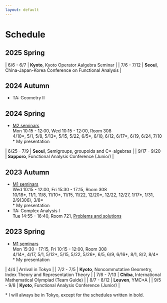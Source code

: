 ```yaml
---
layout: default
---
```


# Schedule

## 2025 Spring

| 6/6 - 6/7 | __Kyoto__, Kyoto Operator Aalgebra Seminar |
| 7/6 - 7/12 | __Seoul__, China-Japan-Korea Conference on Functional Analysis |

## 2024 Autumn
- TA: Geometry II


## 2024 Spring
- [M2 seminars](https://www.ms.u-tokyo.ac.jp/~yasuyuki/sem2024s.htm)<br>
	Mon 10:15 - 12:00,
	Wed 10:15 - 12:00,
	Room 308<br>
	4/10\*, 5/1, 5/8, 5/13\*, 5/15, 5/22, 6/5\*, 6/10, 6/12, 6/17\*, 6/19, 6/24, 7/10<br>
	\* My presentation

| 6/25 - 7/9 | __Seoul__, Semigroups, groupoids and C*-algebras |
| 9/17 - 9/20 | __Sapporo__, Functional Analysis Conference (Junior) |



## 2023 Autumn
- [M1 seminars](https://www.ms.u-tokyo.ac.jp/~yasuyuki/sem2023a.htm)<br>
	Wed 10:15 - 12:00,
	Fri 15:30 - 17:15,
	Room 308<br>
	10/18\*, 11/1, 11/8, 11/10\*, 11/15, 11/22, 12/20\*, 12/22, 12/27, 1/17\*, 1/31, 2/9(306), 3/8\*<br>
	\* My presentation
- TA: Complex Analysis I<br>
	Tue 14:55 - 16:40,
	Room 721,
	[Problems and solutions](/assets/pdf/teaching/23A.pdf)


## 2023 Spring
- [M1 seminars](https://www.ms.u-tokyo.ac.jp/~yasuyuki/sem2023s.htm)<br>
	Mon 15:30 - 17:15,
	Fri 10:15 - 12:00,
	Room 308<br>
	4/14\*, 4/17, 5/1, 5/12\*, 5/15, 5/22, 5/26\*, 6/5, 6/9, 6/16\*, 8/1, 8/2, 8/4\*<br>
	\* My presentation


| 4/4 | Arrival in Tokyo |
| 7/2 - 7/5 | __Kyoto__, Noncommutative Geometry, Index Theory and Representation Theory |
| 7/6 - 7/13 | __Chiba__, International Mathematical Olympiad (Team Guide) |
| 8/7 - 8/12 | __Leuven__, YMC*A |
| 9/5 - 9/8 | __Kyoto__, Functional Analysis Conference (Junior) |

\* I will always be in Tokyo, except for the schedules written in bold.
